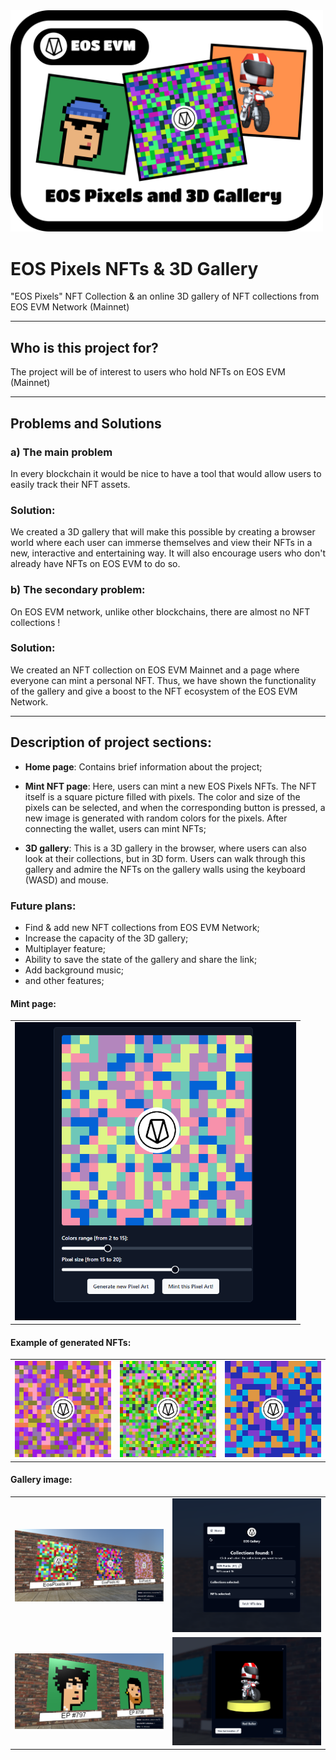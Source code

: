 <img src="repository-img/project-image.png" width="500px">

# EOS Pixels NFTs & 3D Gallery

"EOS Pixels" NFT Collection & an online 3D gallery of NFT collections from EOS EVM Network (Mainnet)

---

## Who is this project for?

The project will be of interest to users who hold NFTs on EOS EVM (Mainnet)

---

## Problems and Solutions

### a) The main problem

In every blockchain it would be nice to have a tool that would allow users to easily track their NFT assets.

###  Solution:
We created a 3D gallery that will make this possible by creating a browser world where each user can immerse themselves and view their NFTs in a new, interactive and entertaining way. It will also encourage users who don't already have NFTs on EOS EVM to do so.

###  b) The secondary problem:
On EOS EVM network, unlike other blockchains, there are almost no NFT collections !

### Solution:
We created an NFT collection on EOS EVM Mainnet and a page where everyone can mint a personal NFT. Thus, we have shown the functionality of the gallery and give a boost to the NFT ecosystem of the EOS EVM Network.

---

## Description of project sections:

- **Home page**: Contains brief information about the project;

- **Mint NFT page**: Here, users can mint a new EOS Pixels NFTs. The NFT itself is a square picture filled with pixels. The color and size of the pixels can be selected, and when the corresponding button is pressed, a new image is generated with random colors for the pixels. After connecting the wallet, users can mint NFTs;
- **3D gallery**: This is a 3D gallery in the browser, where users can also look at their collections, but in 3D form. Users can walk through this gallery and admire the NFTs on the gallery walls using the keyboard (WASD) and mouse.

### Future plans:

- Find & add new NFT collections from EOS EVM Network;
- Increase the capacity of the 3D gallery;
- Multiplayer feature;
- Ability to save the state of the gallery and share the link;
- Add background music;
- and other features;

#### Mint page:

<table>
  <tr>
    <td><img width="450px" src="/repository-img/mint-page.png"></td>
  </tr>
</table>

#### Example of generated NFTs:

<table>
  <tr>
    <td><img src="/repository-img/pixel-1.png"></td>
    <td><img src="/repository-img/pixel-2.png"></td>
    <td><img src="/repository-img/pixel-3.png"></td>
  </tr>
</table>

#### Gallery image:

<table>
  <tr>
    <td><img src="/repository-img/gallery-1.png"></td>
    <td><img src="/repository-img/gallery-2.png"></td>
  </tr>
  <tr>
    <td><img src="/repository-img/gallery-3.png"></td>
    <td><img src="/repository-img/gallery-4.png"></td>
  </tr>
</table>


